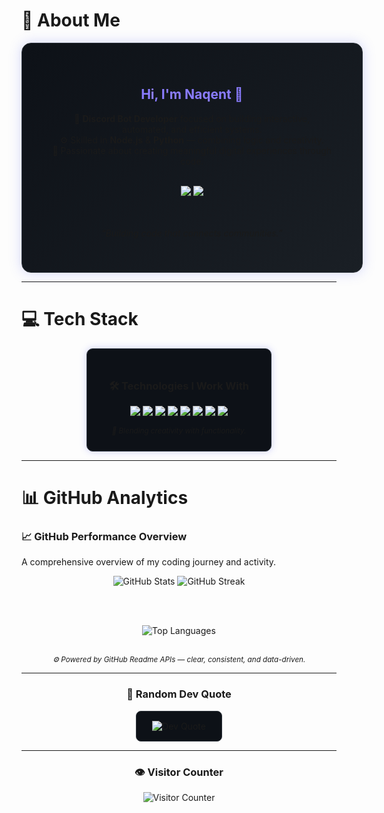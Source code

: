 # 💫 About Me
<div align="center">
  <div style="
    background: linear-gradient(135deg, #0d1117 0%, #1a1f25 100%);
    border: 1px solid #30363d;
    border-radius: 15px;
    padding: 40px 45px;
    box-shadow: 0 0 20px rgba(88,101,242,0.25);
    display: inline-block;
    width: 90%;
    max-width: 600px;
  ">

  <h2 style="color:#8A7CFF;">Hi, I'm Naqent 👋</h2>
  <p align="center">
    💼 <b>Discord Bot Developer</b> focused on building interactive, automated, and efficient systems.<br/>
    ⚙️ Skilled in <b>Node.js</b> & <b>Python</b> — combining logic and creativity.<br/>
    🌌 Passionate about creating meaningful digital experiences through code.
  </p>

  <br/>

  <a href="https://discord.com/users/Naqint" target="_blank">
    <img src="https://img.shields.io/badge/Discord%20-%20Naqint-5865F2?style=for-the-badge&logo=discord&logoColor=white"/>
  </a>
  <a href="https://github.com/naqent" target="_blank">
    <img src="https://img.shields.io/badge/GitHub%20-%20naqent-181717?style=for-the-badge&logo=github&logoColor=white"/>
  </a>

  <br/><br/>
  <i>“Building code that connects communities.”</i>

  </div>
</div>

---

# 💻 Tech Stack
<div align="center">
  <div style="background:#0d1117; border:1px solid #30363d; border-radius:10px; padding:25px 35px; box-shadow:0 0 12px rgba(88,101,242,0.3); display:inline-block;">
    <h3>🛠️ Technologies I Work With</h3>
    <p>
      <img src="https://img.shields.io/badge/Node.js-43853D?style=for-the-badge&logo=node.js&logoColor=white"/>
      <img src="https://img.shields.io/badge/Python-3776AB?style=for-the-badge&logo=python&logoColor=white"/>
      <img src="https://img.shields.io/badge/JavaScript-F7DF1E?style=for-the-badge&logo=javascript&logoColor=black"/>
      <img src="https://img.shields.io/badge/TypeScript-007ACC?style=for-the-badge&logo=typescript&logoColor=white"/>
      <img src="https://img.shields.io/badge/GitHub-181717?style=for-the-badge&logo=github&logoColor=white"/>
      <img src="https://img.shields.io/badge/Vercel-000000?style=for-the-badge&logo=vercel&logoColor=white"/>
      <img src="https://img.shields.io/badge/Bash-4EAA25?style=for-the-badge&logo=gnu-bash&logoColor=white"/>
      <img src="https://img.shields.io/badge/VSCode-0078D4?style=for-the-badge&logo=visual%20studio%20code&logoColor=white"/>
    </p>
    <sub><i>🎯 Blending creativity with functionality.</i></sub>
  </div>
</div>

---

# 📊 GitHub Analytics

### 📈 GitHub Performance Overview
A comprehensive overview of my coding journey and activity.

<div align="center">
  
  ![GitHub Stats](https://github-readme-stats.vercel.app/api?username=naqent&theme=tokyonight&show_icons=true&count_private=true&hide_border=false)
  ![GitHub Streak](https://github-readme-streak-stats-eight.vercel.app/?user=naqent&theme=tokyonight&hide_border=false)

  <br/><br/>

  ![Top Languages](https://github-readme-stats.vercel.app/api/top-langs/?username=naqent&theme=tokyonight&layout=compact&langs_count=8&hide_border=false)

  <br/>
  <sub><i>⚙️ Powered by GitHub Readme APIs — clear, consistent, and data-driven.</i></sub>

</div>

---

<div align="center">
  <h3>💬 Random Dev Quote</h3>
  <div style="background:#0d1117; border:1px solid #30363d; border-radius:8px; padding:15px 25px; display:inline-block;">
    <img src="https://quotes-github-readme.vercel.app/api?type=horizontal&theme=dark" alt="Dev Quote" />
  </div>
</div>

---

<div align="center">
  <h3>👁️ Visitor Counter</h3>
  <img src="https://count.getloli.com/@naqent?theme=asoul" alt="Visitor Counter"/>
</div>

<!-- Generated with ❤️ for naqent -->
